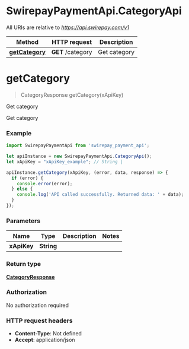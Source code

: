# SwirepayPaymentApi.CategoryApi

All URIs are relative to *https://api.swirepay.com/v1*

Method | HTTP request | Description
------------- | ------------- | -------------
[**getCategory**](CategoryApi.md#getCategory) | **GET** /category | Get category

<a name="getCategory"></a>
# **getCategory**
> CategoryResponse getCategory(xApiKey)

Get category

Get category

### Example
```javascript
import SwirepayPaymentApi from 'swirepay_payment_api';

let apiInstance = new SwirepayPaymentApi.CategoryApi();
let xApiKey = "xApiKey_example"; // String | 

apiInstance.getCategory(xApiKey, (error, data, response) => {
  if (error) {
    console.error(error);
  } else {
    console.log('API called successfully. Returned data: ' + data);
  }
});
```

### Parameters

Name | Type | Description  | Notes
------------- | ------------- | ------------- | -------------
 **xApiKey** | **String**|  | 

### Return type

[**CategoryResponse**](CategoryResponse.md)

### Authorization

No authorization required

### HTTP request headers

 - **Content-Type**: Not defined
 - **Accept**: application/json

